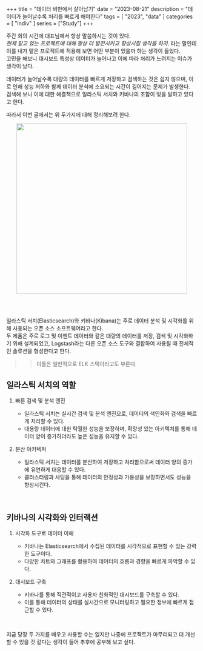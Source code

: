 +++
title = "데이터 비만에서 살아남기"
date = "2023-08-21"
description = "데이터가 늘어날수록 처리를 빠르게 해야한다"
tags = [
    "2023",
    "data"
]
categories = [
    "indiv"
]
series = ["Study"]
+++

주간 회의 시간에 대표님께서 항상 말씀하시는 것이 있다. <br>
*현재 맡고 있는 프로젝트에 대해 항상 더 발전시키고 향상시킬 생각을 하자.* 라는 말인데 이를 내가 맡은 프로젝트에 적용해 보면 어떤 부분이 있을까 하는 생각이 들었다. <br>
고민을 해보니 대시보드 특성상 데이터가 늘어나고 이에 따라 처리가 느려지는 이슈가 생각이 났다.
<br>

데이터가 늘어날수록 대량의 데이터를 빠르게 저장하고 검색하는 것은 쉽지 않으며, 이로 인해 성능 저하와 함께 데이터 분석에 소요되는 시간이 길어지는 문제가 발생한다. <br>
검색해 보니 이에 대한 해결책으로 일라스틱 서치와 키바나의 조합이 빛을 발하고 있다고 한다.
<br>

따라서 이번 글에서는 위 두가지에 대해 정리해보려 한다.

<p align="center"><img src="https://github.com/kmseunh/css-design-tools/assets/105186724/e08f6238-1cd3-4964-88a4-ec7c61daf13d" width="450"></p>

<!--more-->

<br>

##

일라스틱 서치(Elasticsearch)와 키바나(Kibana)는 주로 데이터 분석 및 시각화를 위해 사용되는 오픈 소스 소프트웨어라고 한다. <br>
두 제품은 주로 로그 및 이벤트 데이터와 같은 대량의 데이터를 저장, 검색 및 시각화하기 위해 설계되었고, Logstash라는 다른 오픈 소스 도구와 결합하여 사용될 때 전체적인 솔루션을 형성한다고 한다.
>> 이들은 일반적으로 ELK 스택이라고도 부른다.

## 일라스틱 서치의 역할

1. 빠른 검색 및 분석 엔진 <br>

    - 일라스틱 서치는 실시간 검색 및 분석 엔진으로, 데이터의 색인화와 검색을 빠르게 처리할 수 있다.
    - 대용량 데이터에 대한 탁월한 성능을 보장하며, 확장성 있는 아키텍처를 통해 데이터 양이 증가하더라도 높은 성능을 유지할 수 있다.

2. 분산 아키텍처 <br>
    - 일라스틱 서치는 데이터를 분산하여 저장하고 처리함으로써 데이터 양의 증가에 유연하게 대응할 수 있다.
    - 클러스터링과 샤딩을 통해 데이터의 안정성과 가용성을 보장하면서도 성능을 향상시킨다.

<br>

## 키바나의 시각화와 인터랙션

1. 시각화 도구로 데이터 이해 <br>
    - 키바나는 Elasticsearch에서 수집된 데이터를 시각적으로 표현할 수 있는 강력한 도구이다.
    - 다양한 차트와 그래프를 활용하여 데이터의 흐름과 경향을 빠르게 파악할 수 있다.

2. 대시보드 구축 <br>
    - 키바나를 통해 직관적이고 사용자 친화적인 대시보드를 구축할 수 있다.
    - 이를 통해 데이터의 상태를 실시간으로 모니터링하고 필요한 정보에 빠르게 접근할 수 있다.

<br>

지금 당장 두 가지를 배우고 사용할 수는 없지만 나중에 프로젝트가 마무리되고 더 개선할 수 있을 것 같다는 생각이 들어 추후에 공부해 보고 싶다.
